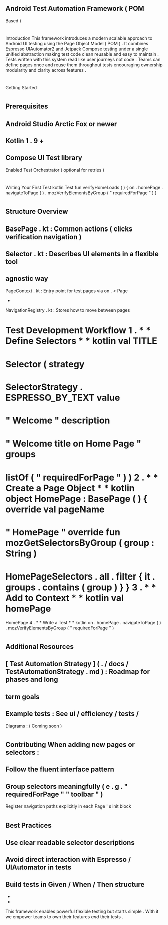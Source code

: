 #
Android
Test
Automation
Framework
(
POM
-
Based
)
#
#
Introduction
This
framework
introduces
a
modern
scalable
approach
to
Android
UI
testing
using
the
Page
Object
Model
(
POM
)
.
It
combines
Espresso
UIAutomator2
and
Jetpack
Compose
testing
under
a
single
unified
abstraction
making
test
code
clean
reusable
and
easy
to
maintain
.
Tests
written
with
this
system
read
like
user
journeys
not
code
.
Teams
can
define
pages
once
and
reuse
them
throughout
tests
encouraging
ownership
modularity
and
clarity
across
features
.
#
#
Getting
Started
#
#
#
Prerequisites
-
Android
Studio
Arctic
Fox
or
newer
-
Kotlin
1
.
9
+
-
Compose
UI
Test
library
-
Enabled
Test
Orchestrator
(
optional
for
retries
)
#
#
#
Writing
Your
First
Test
kotlin
Test
fun
verifyHomeLoads
(
)
{
on
.
homePage
.
navigateToPage
(
)
.
mozVerifyElementsByGroup
(
"
requiredForPage
"
)
}
#
#
#
Structure
Overview
-
BasePage
.
kt
:
Common
actions
(
clicks
verification
navigation
)
-
Selector
.
kt
:
Describes
UI
elements
in
a
flexible
tool
-
agnostic
way
-
PageContext
.
kt
:
Entry
point
for
test
pages
via
on
.
<
Page
>
-
NavigationRegistry
.
kt
:
Stores
how
to
move
between
pages
#
#
Test
Development
Workflow
1
.
*
*
Define
Selectors
*
*
kotlin
val
TITLE
=
Selector
(
strategy
=
SelectorStrategy
.
ESPRESSO_BY_TEXT
value
=
"
Welcome
"
description
=
"
Welcome
title
on
Home
Page
"
groups
=
listOf
(
"
requiredForPage
"
)
)
2
.
*
*
Create
a
Page
Object
*
*
kotlin
object
HomePage
:
BasePage
(
)
{
override
val
pageName
=
"
HomePage
"
override
fun
mozGetSelectorsByGroup
(
group
:
String
)
=
HomePageSelectors
.
all
.
filter
{
it
.
groups
.
contains
(
group
)
}
}
3
.
*
*
Add
to
Context
*
*
kotlin
val
homePage
=
HomePage
4
.
*
*
Write
a
Test
*
*
kotlin
on
.
homePage
.
navigateToPage
(
)
.
mozVerifyElementsByGroup
(
"
requiredForPage
"
)
#
#
Additional
Resources
-
[
Test
Automation
Strategy
]
(
.
/
docs
/
TestAutomationStrategy
.
md
)
:
Roadmap
for
phases
and
long
-
term
goals
-
Example
tests
:
See
ui
/
efficiency
/
tests
/
-
Diagrams
:
(
Coming
soon
)
#
#
Contributing
When
adding
new
pages
or
selectors
:
-
Follow
the
fluent
interface
pattern
-
Group
selectors
meaningfully
(
e
.
g
.
"
requiredForPage
"
"
toolbar
"
)
-
Register
navigation
paths
explicitly
in
each
Page
'
s
init
block
#
#
Best
Practices
-
Use
clear
readable
selector
descriptions
-
Avoid
direct
interaction
with
Espresso
/
UIAutomator
in
tests
-
Build
tests
in
Given
/
When
/
Then
structure
-
-
-
This
framework
enables
powerful
flexible
testing
but
starts
simple
.
With
it
we
empower
teams
to
own
their
features
_and_
their
tests
.
